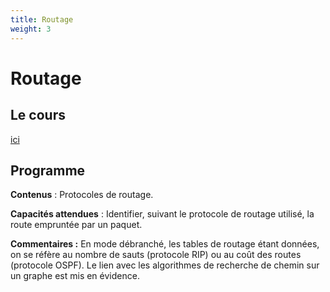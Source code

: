 ```yaml
---
title: Routage
weight: 3
---
```




# Routage

## Le cours

[ici](cours)

## Programme

**Contenus** : Protocoles de routage.

**Capacités attendues** : Identifier, suivant le protocole de
routage utilisé, la route empruntée par un paquet.

**Commentaires :** En mode débranché, les tables de routage étant données, on se
réfère au nombre de sauts (protocole RIP) ou au coût des routes (protocole OSPF).
Le lien avec les algorithmes de recherche de chemin sur un graphe est mis
en évidence.
